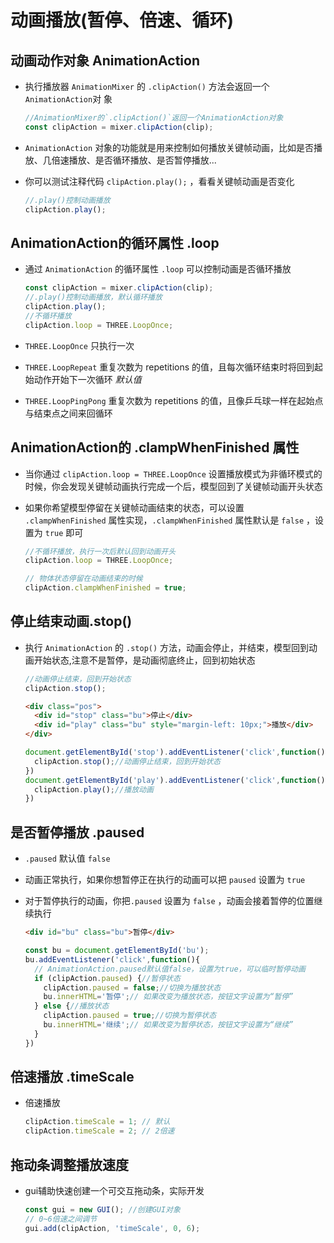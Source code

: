 # 动画播放(暂停、倍速、循环)

## 动画动作对象 AnimationAction

+ 执行播放器 `AnimationMixer` 的 `.clipAction()` 方法会返回一个`AnimationAction`对 象

  ```js
  //AnimationMixer的`.clipAction()`返回一个AnimationAction对象
  const clipAction = mixer.clipAction(clip);
  ```

+ `AnimationAction` 对象的功能就是用来控制如何播放关键帧动画，比如是否播放、几倍速播放、是否循环播放、是否暂停播放...

+ 你可以测试注释代码 `clipAction.play();` ，看看关键帧动画是否变化

  ```js
  //.play()控制动画播放
  clipAction.play();
  ```

## AnimationAction的循环属性 .loop

+ 通过 `AnimationAction` 的循环属性 `.loop` 可以控制动画是否循环播放

  ```js
  const clipAction = mixer.clipAction(clip);
  //.play()控制动画播放，默认循环播放
  clipAction.play();
  //不循环播放
  clipAction.loop = THREE.LoopOnce;
  ```

+ `THREE.LoopOnce` 只执行一次
+ `THREE.LoopRepeat` 重复次数为 repetitions 的值，且每次循环结束时将回到起始动作开始下一次循环 *默认值*
+ `THREE.LoopPingPong` 重复次数为 repetitions 的值，且像乒乓球一样在起始点与结束点之间来回循环

## AnimationAction的 .clampWhenFinished 属性

+ 当你通过 `clipAction.loop = THREE.LoopOnce` 设置播放模式为非循环模式的时候，你会发现关键帧动画执行完成一个后，模型回到了关键帧动画开头状态
+ 如果你希望模型停留在关键帧动画结束的状态，可以设置 `.clampWhenFinished` 属性实现，`.clampWhenFinished` 属性默认是 `false` ，设置为 `true` 即可

  ```js
  //不循环播放，执行一次后默认回到动画开头
  clipAction.loop = THREE.LoopOnce;

  // 物体状态停留在动画结束的时候
  clipAction.clampWhenFinished = true;
  ```

## 停止结束动画.stop()

+ 执行 `AnimationAction` 的 `.stop()` 方法，动画会停止，并结束，模型回到动画开始状态,注意不是暂停，是动画彻底终止，回到初始状态

  ```js
  //动画停止结束，回到开始状态
  clipAction.stop();
  ```

  ```html
  <div class="pos">
    <div id="stop" class="bu">停止</div>
    <div id="play" class="bu" style="margin-left: 10px;">播放</div>
  </div>
  ```

  ```js
  document.getElementById('stop').addEventListener('click',function(){
    clipAction.stop();//动画停止结束，回到开始状态
  })
  document.getElementById('play').addEventListener('click',function(){
    clipAction.play();//播放动画
  })
  ```

## 是否暂停播放 .paused

+ `.paused` 默认值 `false`
+ 动画正常执行，如果你想暂停正在执行的动画可以把 `paused` 设置为 `true`
+ 对于暂停执行的动画，你把`.paused` 设置为 `false` ，动画会接着暂停的位置继续执行

  ```html
  <div id="bu" class="bu">暂停</div>
  ```

  ```js
  const bu = document.getElementById('bu');
  bu.addEventListener('click',function(){
    // AnimationAction.paused默认值false，设置为true，可以临时暂停动画
    if (clipAction.paused) {//暂停状态
      clipAction.paused = false;//切换为播放状态
      bu.innerHTML='暂停';// 如果改变为播放状态，按钮文字设置为“暂停”
    } else {//播放状态
      clipAction.paused = true;//切换为暂停状态
      bu.innerHTML='继续';// 如果改变为暂停状态，按钮文字设置为“继续”
    }
  })
  ```

## 倍速播放 .timeScale

+ 倍速播放

  ```js
  clipAction.timeScale = 1; // 默认
  clipAction.timeScale = 2; // 2倍速
  ```

## 拖动条调整播放速度

+ gui辅助快速创建一个可交互拖动条，实际开发

  ```js
  const gui = new GUI(); //创建GUI对象
  // 0~6倍速之间调节
  gui.add(clipAction, 'timeScale', 0, 6);
  ```
